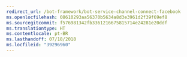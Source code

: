 ```yaml
---
redirect_url: /bot-framework/bot-service-channel-connect-facebook
ms.openlocfilehash: 08610293aa56370b5634a8d3e3961d2f39f69ef8
ms.sourcegitcommit: f576981342fb3361216675815714e24281e20ddf
ms.translationtype: HT
ms.contentlocale: pt-BR
ms.lasthandoff: 07/18/2018
ms.locfileid: "39296960"
---
```

